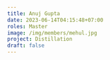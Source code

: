 ```yaml
---
title: Anuj Gupta
date: 2023-06-14T04:15:48+07:00
roles: Master
image: /img/members/mehul.jpg
project: Distillation
draft: false
---
```


